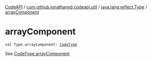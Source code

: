 [CodeAPI](../../index.md) / [com.github.jonathanxd.codeapi.util](../index.md) / [java.lang.reflect.Type](index.md) / [arrayComponent](.)

# arrayComponent

`val Type.arrayComponent: `[`CodeType`](../../com.github.jonathanxd.codeapi.type/-code-type/index.md)

See [CodeType.arrayComponent](../../com.github.jonathanxd.codeapi.type/-code-type/array-component.md)

